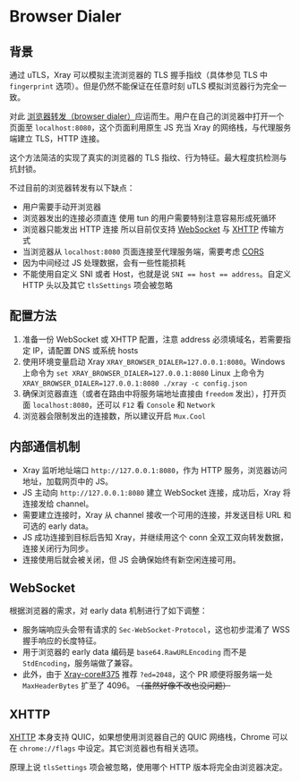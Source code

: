 # Browser Dialer

## 背景

通过 uTLS，Xray 可以模拟主流浏览器的 TLS 握手指纹（具体参见 TLS 中 `fingerprint` 选项）。但是仍然不能保证在任意时刻 uTLS 模拟浏览器行为完全一致。

对此 [浏览器转发（browser dialer）](https://github.com/v2ray/discussion/issues/754#issuecomment-647934994)应运而生。用户在自己的浏览器中打开一个页面至 `localhost:8080`，这个页面利用原生 JS 充当 Xray 的网络栈，与代理服务端建立 TLS，HTTP 连接。

这个方法简洁的实现了真实的浏览器的 TLS 指纹、行为特征。最大程度抗检测与抗封锁。

不过目前的浏览器转发有以下缺点：

- 用户需要手动开浏览器
- 浏览器发出的连接必须直连 使用 tun 的用户需要特别注意容易形成死循环
- 浏览器只能发出 HTTP 连接 所以目前仅支持 [WebSocket](../../transports/websocket.md) 与 [XHTTP](https://github.com/XTLS/Xray-core/discussions/4113) 传输方式
- 当浏览器从 `localhost:8080` 页面连接至代理服务端，需要考虑 [CORS](https://developer.mozilla.org/en-US/docs/Web/HTTP/CORS)
- 因为中间经过 JS 处理数据，会有一些性能损耗
- 不能使用自定义 SNI 或者 Host，也就是说 `SNI == host == address`。自定义 HTTP 头以及其它 `tlsSettings` 项会被忽略

## 配置方法

1. 准备一份 WebSocket 或 XHTTP 配置，注意 address 必须填域名，若需要指定 IP，请配置 DNS 或系统 hosts
2. 使用环境变量启动 Xray `XRAY_BROWSER_DIALER=127.0.0.1:8080`。Windows 上命令为 `set XRAY_BROWSER_DIALER=127.0.0.1:8080` Linux 上命令为 `XRAY_BROWSER_DIALER=127.0.0.1:8080 ./xray -c config.json`
3. 确保浏览器直连（或者在路由中将服务端地址直接由 `freedom` 发出），打开页面 `localhost:8080`，还可以 `F12` 看 `Console` 和 `Network`
4. 浏览器会限制发出的连接数，所以建议开启 `Mux.Cool`

## 内部通信机制

- Xray 监听地址端口 `http://127.0.0.1:8080`，作为 HTTP 服务，浏览器访问地址，加载网页中的 JS。
- JS 主动向 `http://127.0.0.1:8080` 建立 WebSocket 连接，成功后，Xray 将连接发给 channel。
- 需要建立连接时，Xray 从 channel 接收一个可用的连接，并发送目标 URL 和可选的 early data。
- JS 成功连接到目标后告知 Xray，并继续用这个 conn 全双工双向转发数据，连接关闭行为同步。
- 连接使用后就会被关闭，但 JS 会确保始终有新空闲连接可用。

## WebSocket

<Badge text="v1.4.1+" type="warning"/>

根据浏览器的需求，对 early data 机制进行了如下调整：

- 服务端响应头会带有请求的 `Sec-WebSocket-Protocol`，这也初步混淆了 WSS 握手响应的长度特征。
- 用于浏览器的 early data 编码是 `base64.RawURLEncoding` 而不是 `StdEncoding`，服务端做了兼容。
- 此外，由于 [Xray-core#375](https://github.com/XTLS/Xray-core/pull/375) 推荐 `?ed=2048`，这个 PR 顺便将服务端一处 `MaxHeaderBytes` 扩至了 4096。 ~~（虽然好像不改也没问题）~~

## XHTTP

<Badge text="v1.8.19+" type="warning"/>

[XHTTP](https://github.com/XTLS/Xray-core/discussions/4113) 本身支持 QUIC，如果想使用浏览器自己的 QUIC 网络栈，Chrome 可以在 `chrome://flags` 中设定。其它浏览器也有相关选项。

原理上说 `tlsSettings` 项会被忽略，使用哪个 HTTP 版本将完全由浏览器决定。
